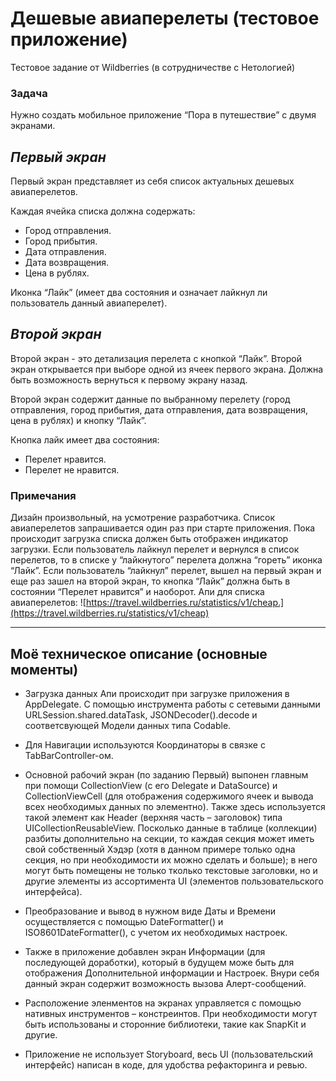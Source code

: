 # Дешевые авиаперелеты (тестовое приложение)

Тестовое задание от Wildberries (в сотрудничестве с Нетологией)

### Задача

Нужно создать мобильное приложение “Пора в путешествие” с двумя экранами.

## *Первый экран*
Первый экран представляет из себя список актуальных дешевых авиаперелетов.

Каждая ячейка списка должна содержать:

* Город отправления.
* Город прибытия.
* Дата отправления.
* Дата возвращения.
* Цена в рублях.

Иконка “Лайк” (имеет два состояния и означает лайкнул ли пользователь данный авиаперелет).

## *Второй экран*
Второй экран - это детализация перелета с кнопкой “Лайк”.
Второй экран открывается при выборе одной из ячеек первого экрана. Должна быть возможность вернуться к первому экрану назад.

Второй экран содержит данные по выбранному перелету (город отправления, город прибытия, дата отправления, дата возвращения, цена в рублях) и кнопку “Лайк”.

Кнопка лайк имеет два состояния:

* Перелет нравится.
* Перелет не нравится.


### Примечания

Дизайн произвольный, на усмотрение разработчика.
Список авиаперелетов запрашивается один раз при старте приложения.
Пока происходит загрузка списка должен быть отображен индикатор загрузки.
Если пользователь лайкнул перелет и вернулся в список перелетов, то в списке у “лайкнутого” перелета должна “гореть” иконка “Лайк”.
Если пользователь “лайкнул” перелет, вышел на первый экран и еще раз зашел на второй экран, то кнопка “Лайк” должна быть в состоянии “Перелет нравится” и наоборот.
Апи для списка авиаперелетов: ![https://travel.wildberries.ru/statistics/v1/cheap.](https://travel.wildberries.ru/statistics/v1/cheap)

________________________________________________________________________

## Моё техническое описание (основные моменты)

* Загрузка данных Апи происходит при загрузке приложения в AppDelegate. С помощью инструмента работы с сетевыми данными URLSession.shared.dataTask,  JSONDecoder().decode и соответсвующей Модели данных типа Codable.

* Для Навигации используются Координаторы в связке с TabBarController-ом.

* Основной рабочий экран (по заданию Первый) выпонен главным при помощи CollectionView (с его Delegate и DataSource) и CollectionViewCell (для отображения содержимого ячеек и вывода всех необходимых данных по элементно). Также здесь используется такой элемент как Header (верхняя часть – заголовок) типа UICollectionReusableView. Посколько данные в таблице (коллекции) разбиты дополнительно на секции, то каждая секция может иметь свой собственный Хэдэр (хотя в данном примере только одна секция, но при необходимости их можно сделать и больше); в него могут быть помещены не только тколько текстовые заголовки, но и другие элементы из ассортимента UI (элементов пользовательского интерфейса).

* Преобразование и вывод в нужном виде Даты и Времени осуществляется с помощью DateFormatter() и ISO8601DateFormatter(), с учетом их необходимых настроек.

* Также в приложение добавлен экран Информации (для последующей доработки), который в будущем може быть для отображения Дополнительной информации и Настроек. Внури себя данный экран содержит возможность вызова Алерт-сообщений.

* Расположение эленментов на экранах управляется с помощью нативных инструментов – констреинтов. При необходимости могут быть использованы и сторонние библиотеки, такие как SnapKit и другие. 

* Приложение не использует Storyboard, весь UI (пользовательский интерфейс) написан в коде, для удобства рефакторинга и ревью.










